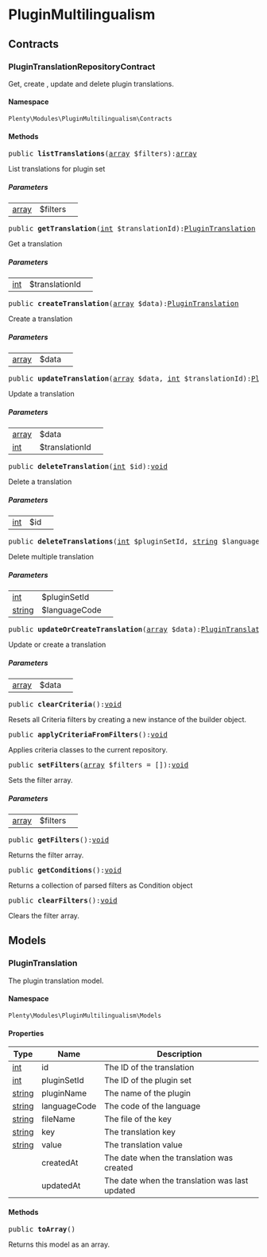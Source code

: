 

# PluginMultilingualism<a name="pluginmultilingualism_pluginmultilingualism"></a>
    
## Contracts<a name="pluginmultilingualism_pluginmultilingualism_contracts"></a>
### PluginTranslationRepositoryContract<a name="pluginmultilingualism_contracts_plugintranslationrepositorycontract"></a>

Get, create , update and delete plugin translations.


#### Namespace

`Plenty\Modules\PluginMultilingualism\Contracts`





#### Methods

<pre>public <strong>listTranslations</strong>(<a target="_blank" href="http://php.net/array">array</a> $filters):<a target="_blank" href="http://php.net/array">array</a></pre>

    
List translations for plugin set
    
##### <strong>Parameters</strong>
    
<table class="table table-condensed">    <tr>
        <td><a target="_blank" href="http://php.net/array">array</a></td>
        <td>$filters</td>
        <td></td>
    </tr>
</table>


<pre>public <strong>getTranslation</strong>(<a target="_blank" href="http://php.net/int">int</a> $translationId):<a href="pluginmultilingualism#pluginmultilingualism_models_plugintranslation">PluginTranslation</a>
</pre>

    
Get a translation
    
##### <strong>Parameters</strong>
    
<table class="table table-condensed">    <tr>
        <td><a target="_blank" href="http://php.net/int">int</a></td>
        <td>$translationId</td>
        <td></td>
    </tr>
</table>


<pre>public <strong>createTranslation</strong>(<a target="_blank" href="http://php.net/array">array</a> $data):<a href="pluginmultilingualism#pluginmultilingualism_models_plugintranslation">PluginTranslation</a>
</pre>

    
Create a translation
    
##### <strong>Parameters</strong>
    
<table class="table table-condensed">    <tr>
        <td><a target="_blank" href="http://php.net/array">array</a></td>
        <td>$data</td>
        <td></td>
    </tr>
</table>


<pre>public <strong>updateTranslation</strong>(<a target="_blank" href="http://php.net/array">array</a> $data, <a target="_blank" href="http://php.net/int">int</a> $translationId):<a href="pluginmultilingualism#pluginmultilingualism_models_plugintranslation">PluginTranslation</a>
</pre>

    
Update a translation
    
##### <strong>Parameters</strong>
    
<table class="table table-condensed">    <tr>
        <td><a target="_blank" href="http://php.net/array">array</a></td>
        <td>$data</td>
        <td></td>
    </tr>
    <tr>
        <td><a target="_blank" href="http://php.net/int">int</a></td>
        <td>$translationId</td>
        <td></td>
    </tr>
</table>


<pre>public <strong>deleteTranslation</strong>(<a target="_blank" href="http://php.net/int">int</a> $id):<a href="miscellaneous#miscellaneous__void">void</a>
</pre>

    
Delete a translation
    
##### <strong>Parameters</strong>
    
<table class="table table-condensed">    <tr>
        <td><a target="_blank" href="http://php.net/int">int</a></td>
        <td>$id</td>
        <td></td>
    </tr>
</table>


<pre>public <strong>deleteTranslations</strong>(<a target="_blank" href="http://php.net/int">int</a> $pluginSetId, <a target="_blank" href="http://php.net/string">string</a> $languageCode):<a href="miscellaneous#miscellaneous__void">void</a>
</pre>

    
Delete multiple translation
    
##### <strong>Parameters</strong>
    
<table class="table table-condensed">    <tr>
        <td><a target="_blank" href="http://php.net/int">int</a></td>
        <td>$pluginSetId</td>
        <td></td>
    </tr>
    <tr>
        <td><a target="_blank" href="http://php.net/string">string</a></td>
        <td>$languageCode</td>
        <td></td>
    </tr>
</table>


<pre>public <strong>updateOrCreateTranslation</strong>(<a target="_blank" href="http://php.net/array">array</a> $data):<a href="pluginmultilingualism#pluginmultilingualism_models_plugintranslation">PluginTranslation</a>
</pre>

    
Update or create a translation
    
##### <strong>Parameters</strong>
    
<table class="table table-condensed">    <tr>
        <td><a target="_blank" href="http://php.net/array">array</a></td>
        <td>$data</td>
        <td></td>
    </tr>
</table>


<pre>public <strong>clearCriteria</strong>():<a href="miscellaneous#miscellaneous__void">void</a>
</pre>

    
Resets all Criteria filters by creating a new instance of the builder object.
    
<pre>public <strong>applyCriteriaFromFilters</strong>():<a href="miscellaneous#miscellaneous__void">void</a>
</pre>

    
Applies criteria classes to the current repository.
    
<pre>public <strong>setFilters</strong>(<a target="_blank" href="http://php.net/array">array</a> $filters = []):<a href="miscellaneous#miscellaneous__void">void</a>
</pre>

    
Sets the filter array.
    
##### <strong>Parameters</strong>
    
<table class="table table-condensed">    <tr>
        <td><a target="_blank" href="http://php.net/array">array</a></td>
        <td>$filters</td>
        <td></td>
    </tr>
</table>


<pre>public <strong>getFilters</strong>():<a href="miscellaneous#miscellaneous__void">void</a>
</pre>

    
Returns the filter array.
    
<pre>public <strong>getConditions</strong>():<a href="miscellaneous#miscellaneous__void">void</a>
</pre>

    
Returns a collection of parsed filters as Condition object
    
<pre>public <strong>clearFilters</strong>():<a href="miscellaneous#miscellaneous__void">void</a>
</pre>

    
Clears the filter array.
    
## Models<a name="pluginmultilingualism_pluginmultilingualism_models"></a>
### PluginTranslation<a name="pluginmultilingualism_models_plugintranslation"></a>

The plugin translation model.


#### Namespace

`Plenty\Modules\PluginMultilingualism\Models`




#### Properties

<table class="table table-bordered table-striped table-condensed table-hover">
    <thead>
    <tr>
        <th>Type</th>
        <th>Name</th>
        <th>Description</th>
    </tr>
    </thead>
    <tbody><tr>
            <td><a target="_blank" href="http://php.net/int">int</a></td>
            <td>id</td>
            <td>The ID of the translation</td>
        </tr><tr>
            <td><a target="_blank" href="http://php.net/int">int</a></td>
            <td>pluginSetId</td>
            <td>The ID of the plugin set</td>
        </tr><tr>
            <td><a target="_blank" href="http://php.net/string">string</a></td>
            <td>pluginName</td>
            <td>The name of the plugin</td>
        </tr><tr>
            <td><a target="_blank" href="http://php.net/string">string</a></td>
            <td>languageCode</td>
            <td>The code of the language</td>
        </tr><tr>
            <td><a target="_blank" href="http://php.net/string">string</a></td>
            <td>fileName</td>
            <td>The file of the key</td>
        </tr><tr>
            <td><a target="_blank" href="http://php.net/string">string</a></td>
            <td>key</td>
            <td>The translation key</td>
        </tr><tr>
            <td><a target="_blank" href="http://php.net/string">string</a></td>
            <td>value</td>
            <td>The translation value</td>
        </tr><tr>
            <td><a href="miscellaneous#miscellaneous__"></a>
</td>
            <td>createdAt</td>
            <td>The date when the translation was created</td>
        </tr><tr>
            <td><a href="miscellaneous#miscellaneous__"></a>
</td>
            <td>updatedAt</td>
            <td>The date when the translation was last updated</td>
        </tr></tbody>
</table>


#### Methods

<pre>public <strong>toArray</strong>()</pre>

    
Returns this model as an array.
    
